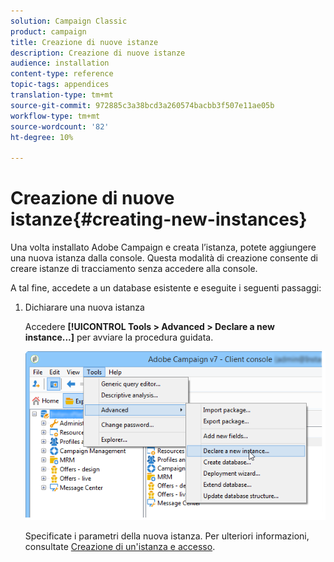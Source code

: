 ```yaml
---
solution: Campaign Classic
product: campaign
title: Creazione di nuove istanze
description: Creazione di nuove istanze
audience: installation
content-type: reference
topic-tags: appendices
translation-type: tm+mt
source-git-commit: 972885c3a38bcd3a260574bacbb3f507e11ae05b
workflow-type: tm+mt
source-wordcount: '82'
ht-degree: 10%

---
```



# Creazione di nuove istanze{#creating-new-instances}

Una volta installato  Adobe Campaign e creata l’istanza, potete aggiungere una nuova istanza dalla console. Questa modalità di creazione consente di creare istanze di tracciamento senza accedere alla console.

A tal fine, accedete a un database esistente e eseguite i seguenti passaggi:

1. Dichiarare una nuova istanza

   Accedere **[!UICONTROL Tools > Advanced > Declare a new instance...]** per avviare la procedura guidata.

   ![](assets/s_ncs_install_declare_instance_menu.png)

   Specificate i parametri della nuova istanza. Per ulteriori informazioni, consultate [Creazione di un&#39;istanza e accesso](../../installation/using/creating-an-instance-and-logging-on.md).

